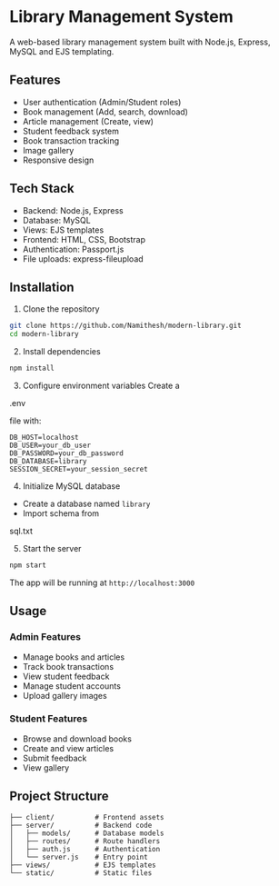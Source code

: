 
# Library Management System 

A web-based library management system built with Node.js, Express, MySQL and EJS templating.

## Features

- User authentication (Admin/Student roles)
- Book management (Add, search, download)
- Article management (Create, view) 
- Student feedback system
- Book transaction tracking
- Image gallery
- Responsive design

## Tech Stack

- Backend: Node.js, Express
- Database: MySQL
- Views: EJS templates
- Frontend: HTML, CSS, Bootstrap
- Authentication: Passport.js
- File uploads: express-fileupload

## Installation

1. Clone the repository
```bash
git clone https://github.com/Namithesh/modern-library.git
cd modern-library
```

2. Install dependencies
```bash
npm install
```

3. Configure environment variables
Create a 

.env

 file with:
```
DB_HOST=localhost
DB_USER=your_db_user
DB_PASSWORD=your_db_password 
DB_DATABASE=library
SESSION_SECRET=your_session_secret
```

4. Initialize MySQL database
- Create a database named `library`
- Import schema from 

sql.txt



5. Start the server
```bash
npm start
```

The app will be running at `http://localhost:3000`

## Usage

### Admin Features
- Manage books and articles
- Track book transactions
- View student feedback
- Manage student accounts
- Upload gallery images

### Student Features  
- Browse and download books
- Create and view articles
- Submit feedback
- View gallery

## Project Structure

```
├── client/          # Frontend assets
├── server/          # Backend code
│   ├── models/      # Database models
│   ├── routes/      # Route handlers  
│   ├── auth.js      # Authentication
│   └── server.js    # Entry point
├── views/           # EJS templates
└── static/          # Static files
```
